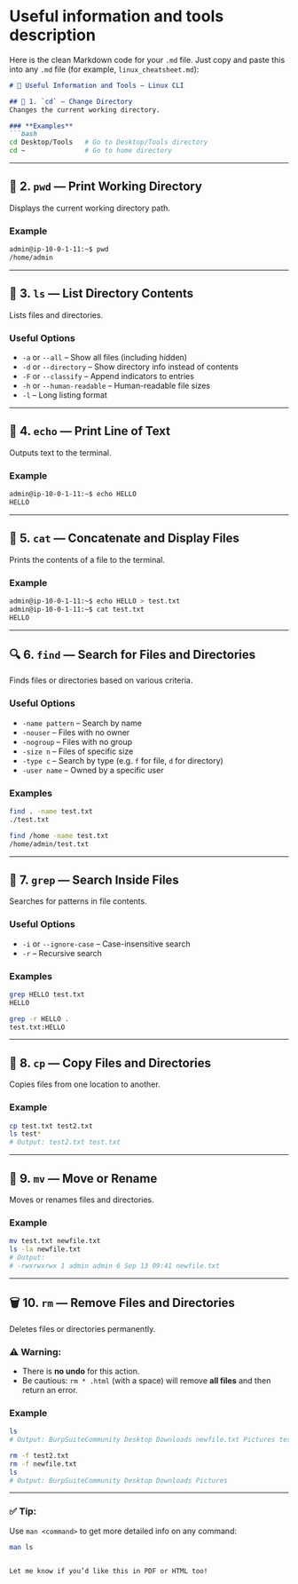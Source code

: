 # Useful information and tools description
Here is the clean Markdown code for your `.md` file. Just copy and paste this into any `.md` file (for example, `linux_cheatsheet.md`):

````markdown
# 🐧 Useful Information and Tools — Linux CLI

## 📁 1. `cd` — Change Directory
Changes the current working directory.

### **Examples**
```bash
cd Desktop/Tools   # Go to Desktop/Tools directory
cd ~               # Go to home directory
````

---

## 📌 2. `pwd` — Print Working Directory

Displays the current working directory path.

### **Example**

```bash
admin@ip-10-0-1-11:~$ pwd
/home/admin
```

---

## 📂 3. `ls` — List Directory Contents

Lists files and directories.

### **Useful Options**

* `-a` or `--all` – Show all files (including hidden)
* `-d` or `--directory` – Show directory info instead of contents
* `-F` or `--classify` – Append indicators to entries
* `-h` or `--human-readable` – Human-readable file sizes
* `-l` – Long listing format

---

## 💬 4. `echo` — Print Line of Text

Outputs text to the terminal.

### **Example**

```bash
admin@ip-10-0-1-11:~$ echo HELLO
HELLO
```

---

## 📖 5. `cat` — Concatenate and Display Files

Prints the contents of a file to the terminal.

### **Example**

```bash
admin@ip-10-0-1-11:~$ echo HELLO > test.txt
admin@ip-10-0-1-11:~$ cat test.txt
HELLO
```

---

## 🔍 6. `find` — Search for Files and Directories

Finds files or directories based on various criteria.

### **Useful Options**

* `-name pattern` – Search by name
* `-nouser` – Files with no owner
* `-nogroup` – Files with no group
* `-size n` – Files of specific size
* `-type c` – Search by type (e.g. `f` for file, `d` for directory)
* `-user name` – Owned by a specific user

### **Examples**

```bash
find . -name test.txt
./test.txt

find /home -name test.txt
/home/admin/test.txt
```

---

## 🔎 7. `grep` — Search Inside Files

Searches for patterns in file contents.

### **Useful Options**

* `-i` or `--ignore-case` – Case-insensitive search
* `-r` – Recursive search

### **Examples**

```bash
grep HELLO test.txt
HELLO

grep -r HELLO .
test.txt:HELLO
```

---

## 📄 8. `cp` — Copy Files and Directories

Copies files from one location to another.

### **Example**

```bash
cp test.txt test2.txt
ls test*
# Output: test2.txt test.txt
```

---

## 🔀 9. `mv` — Move or Rename

Moves or renames files and directories.

### **Example**

```bash
mv test.txt newfile.txt
ls -la newfile.txt
# Output:
# -rwxrwxrwx 1 admin admin 6 Sep 13 09:41 newfile.txt
```

---

## 🗑️ 10. `rm` — Remove Files and Directories

Deletes files or directories permanently.

### ⚠️ Warning:

* There is **no undo** for this action.
* Be cautious: `rm * .html` (with a space) will remove **all files** and then return an error.

### **Example**

```bash
ls
# Output: BurpSuiteCommunity Desktop Downloads newfile.txt Pictures test2.txt

rm -f test2.txt
rm -f newfile.txt
ls
# Output: BurpSuiteCommunity Desktop Downloads Pictures
```

---

### ✅ Tip:

Use `man <command>` to get more detailed info on any command:

```bash
man ls
```

```

Let me know if you’d like this in PDF or HTML too!
```

